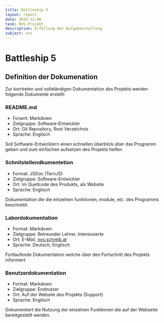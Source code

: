 ```yaml
---
title: Battleship 5
layout: report
date: 2016-12-06
task: NVS-Projekt
description: Erfüllung der Aufgabenstellung
subject: nvs
---
```

# Battleship 5

## Definition der Dokumenation

Zur korrketen und vollständigen Dokumentation des Projekts werden folgende Dokumente erstellt:

### README.md
- Foramt: Markdown
- Zielgruppe: Software-Entwickler
- Ort: Git Repository, Root Verzeichnis
- Sprache: Englisch

Soll Software-Entwicklern einen schnellen überblick über das Programm geben und zum einfachen aufsetzen des Projekts helfen

### Schnitstellendkumentetion
- Format: JSDoc (TernJS)
- Zielgruppe: Software-Entwickler
- Ort: im Quellcode des Produkts, als Website
- Sprache: Englisch

Dokumentation die die einzelnen funktionen, module, etc. des Programms beschreibt.

### Labordokumentation
- Format: Markdown
- Zielgruppe: Betreunder Lehrer, Interessierte
- Ort: E-Mail, [nvs.schreib.at](http://nvs.schreib.at/)
- Sprache: Deutsch, Englisch

Fortlaufende Dokumentation welche über den Fortschritt des Projekts informiert

### Benutzerdokumentation
- Format: Markdown
- Zielgruppe: Endnutzer
- Ort: Auf der Website des Projekts (Support)
- Sprache: Englisch

Dokumentiert die Nutzung der einzelnen Funktionen die auf der Webseite bereitgestellt werden.
